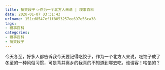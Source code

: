 ```yaml
---
title: 搞笑段子->作为一个北方人来说 | 糗事百科
date: 2020-01-07 03:31:43
urlname: 151cd8547ef1f8053257ee697e56ca38
tags: 
- 糗事百科
categories:
- 糗事百科
- 搞笑段子
---
```

今天冬至，好多人都告诉我今天要记得吃饺子，作为一个北方人来说，吃饺子成了冬至的一种风俗习惯，可是背井离乡的我真的不知道到哪去吃，谁请客！啥馅的？


